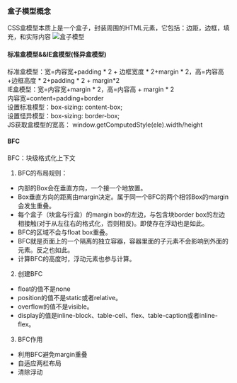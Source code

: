 ### 盒子模型概念
CSS盒模型本质上是一个盒子，封装周围的HTML元素，它包括：边距，边框，填充，和实际内容
![盒子模型](https://p3-juejin.byteimg.com/tos-cn-i-k3u1fbpfcp/b9dc3737a4e74d15bcb62888f54c1f43~tplv-k3u1fbpfcp-zoom-in-crop-mark:3024:0:0:0.awebp)
#### 标准盒模型&&IE盒模型(怪异盒模型)
标准盒模型：宽=内容宽+padding * 2 + 边框宽度 * 2+margin * 2，高=内容高+边框高度 * 2+padding * 2 + margin*2  
IE盒模型：宽=内容宽+margin * 2，高=内容高 + margin * 2  
内容宽=content+padding+border  
设置标准模型：box-sizing: content-box;  
设置怪异模型：box-sizing: border-box;  
JS获取盒模型的宽高： window.getComputedStyle(ele).width/height

#### BFC
BFC：块级格式化上下文
1. BFC的布局规则：
- 内部的Box会在垂直方向，一个接一个地放置。
- Box垂直方向的距离由margin决定。属于同一个BFC的两个相邻Box的margin会发生重叠。
- 每个盒子（块盒与行盒）的margin box的左边，与包含块border box的左边相接触(对于从左往右的格式化，否则相反)。即使存在浮动也是如此。
- BFC的区域不会与float box重叠。
- BFC就是页面上的一个隔离的独立容器，容器里面的子元素不会影响到外面的元素。反之也如此。
- 计算BFC的高度时，浮动元素也参与计算。
2. 创建BFC
- float的值不是none
- position的值不是static或者relative。
- overflow的值不是visible。
- display的值是inline-block、table-cell、flex、table-caption或者inline-flex。
3. BFC作用
- 利用BFC避免margin重叠
- 自适应两栏布局
- 清除浮动